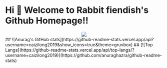 Hi 💖 Welcome to Rabbit fiendish's Github Homepage!!
===========================================
<div align="center"> <img src="https://github-profile-trophy.vercel.app/?username=caizilong2019" /> </div>
##
![Anurag's GitHub stats](https://github-readme-stats.vercel.app/api?username=caizilong2019&show_icons=true&theme=gruvbox)
##
[![Top Langs](https://github-readme-stats.vercel.app/api/top-langs/?username=caizilong2019)](https://github.com/anuraghazra/github-readme-stats)
